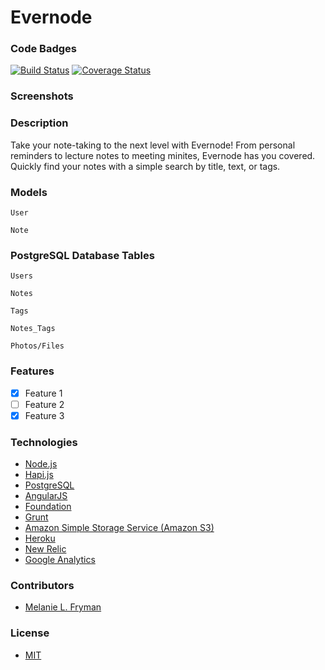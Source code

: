 Evernode
==========

### Code Badges
[![Build Status](https://travis-ci.org/mlfryman/evernode2.svg)](https://travis-ci.org/mlfryman/evernode2)
[![Coverage Status](https://coveralls.io/repos/mlfryman/evernode2/badge.png)](https://coveralls.io/r/mlfryman/evernode2)

### Screenshots

### Description
Take your note-taking to the next level with Evernode! From personal reminders to lecture notes to meeting minites, Evernode has you covered. Quickly find your notes with a simple search by title, text, or tags.

### Models
```
User

```

```
Note

```

### PostgreSQL Database Tables
```
Users

```

```
Notes

```

```
Tags

```

```
Notes_Tags

```

```
Photos/Files

```

### Features
- [x] Feature 1
- [ ] Feature 2
- [x] Feature 3

### Technologies
- [Node.js](http://nodejs.org/)
- [Hapi.js](http://hapijs.com/)
- [PostgreSQL](http://www.postgresql.org/)
- [AngularJS](https://angularjs.org/)
- [Foundation](http://foundation.zurb.com/)
- [Grunt](http://gruntjs.com/)
- [Amazon Simple Storage Service (Amazon S3)](http://aws.amazon.com/s3/)
- [Heroku](https://www.heroku.com/)
- [New Relic](http://newrelic.com/)
- [Google Analytics](http://www.google.com/analytics/)

### Contributors
- [Melanie L. Fryman](https://github.com/mlfryman)

### License
- [MIT](LICENSE)
